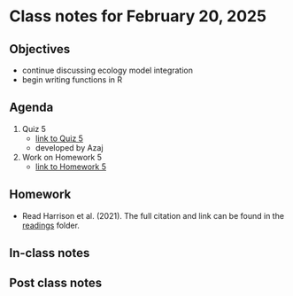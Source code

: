 # Class notes for February 20, 2025

## Objectives
- continue discussing ecology model integration
- begin writing functions in R

## Agenda
1. Quiz 5
	- [link to Quiz 5](../quizzes/quiz05.md)
	- developed by Azaj
2. Work on Homework 5
	- [link to Homework 5](../homeworks/homework05.md)

## Homework
- Read Harrison et al. (2021). The full citation and link can be found in the 
[readings](../readings) folder.

## In-class notes

## Post class notes
